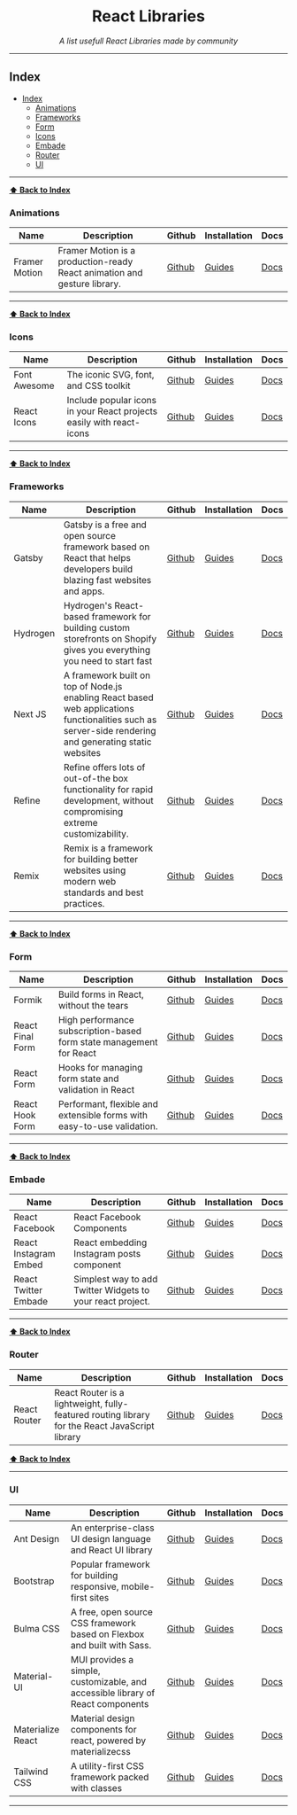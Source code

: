 <div align="center">
    <h1>React Libraries</h1>
    <i>A list usefull React Libraries made by community</i>
</div>

---

## Index

- [Index](#index)
  - [Animations](#animations)
  - [Frameworks](#frameworks)
  - [Form](#form)
  - [Icons](#icons)
  - [Embade](#embade)
  - [Router](#router)
  - [UI](#ui)

---

**[⬆ Back to Index](#index)**

### Animations
| Name | Description | Github | Installation | Docs |
|---|---|---|---|---|
| Framer Motion | Framer Motion is a production-ready React animation and gesture library. | [Github](https://github.com/framer/motion) | [Guides](https://github.com/framer/motion#-quick-start) | [Docs](https://www.framer.com/docs/) |

---

**[⬆ Back to Index](#index)**

### Icons
| Name | Description | Github | Installation | Docs |
|---|---|---|---|---|
| Font Awesome | The iconic SVG, font, and CSS toolkit | [Github](https://github.com/FortAwesome/Font-Awesome) | [Guides](https://fontawesome.com/v5.15/how-to-use/on-the-web/using-with/react#get-started) | [Docs](https://fontawesome.com/v5.15/how-to-use/on-the-web/using-with/react) |
| React Icons | Include popular icons in your React projects easily with react-icons | [Github](https://github.com/react-icons/react-icons) | [Guides](https://github.com/react-icons/react-icons#installation-for-standard-modern-project) | [Docs](https://react-icons.github.io/react-icons) |

---

**[⬆ Back to Index](#index)**

### Frameworks
| Name | Description | Github | Installation | Docs |
|---|---|---|---|---|
| Gatsby  | Gatsby is a free and open source framework based on React that helps developers build blazing fast websites and apps. | [Github](https://github.com/gatsbyjs/gatsby) | [Guides](https://www.gatsbyjs.com/docs/quick-start/) | [Docs](https://www.gatsbyjs.com/docs/) |
| Hydrogen  | Hydrogen's React-based framework for building custom storefronts on Shopify gives you everything you need to start fast | [Github](https://github.com/Shopify/hydrogen) | [Guides](https://shopify.dev/custom-storefronts/hydrogen/getting-started) | [Docs](https://shopify.dev/custom-storefronts/hydrogen) |
| Next JS  | A framework built on top of Node.js enabling React based web applications functionalities such as server-side rendering and generating static websites | [Github](https://github.com/vercel/next.js) | [Guides](https://nextjs.org/docs/getting-started#setup) | [Docs](https://nextjs.org/docs/getting-started) |
| Refine  | Refine offers lots of out-of-the box functionality for rapid development, without compromising extreme customizability. | [Github](https://github.com/pankod/refine) | [Guides](https://refine.dev/docs/getting-started/overview/) | [Docs](https://refine.dev/docs/) |
| Remix | Remix is a framework for building better websites using modern web standards and best practices. | [Github](https://github.com/remix-run/remix) | [Guides](https://remix.run/docs/en/v1#getting-started) | [Docs](https://remix.run/docs/en/v1) |

---

**[⬆ Back to Index](#index)**

### Form
| Name | Description | Github | Installation | Docs |
|---|---|---|---|---|
| Formik  | Build forms in React, without the tears | [Github](https://github.com/formium/formik) | [Guides](https://formik.org/docs/overview#installation) | [Docs](https://formik.org/docs/overview) |
| React Final Form | High performance subscription-based form state management for React | [Github](https://github.com/final-form/react-final-form) | [Guides](https://final-form.org/docs/react-final-form/getting-started) | [Docs](https://final-form.org/docs/react-final-form/examples) |
| React Form | Hooks for managing form state and validation in React | [Github](https://github.com/tannerlinsley/react-form) | [Guides](https://github.com/tannerlinsley/react-form/blob/master/docs/installation.md) | [Docs](https://github.com/tannerlinsley/react-form/blob/master/docs/examples.md) |
| React Hook Form | Performant, flexible and extensible forms with easy-to-use validation. | [Github](https://github.com/react-hook-form/react-hook-form) | [Guides](https://github.com/react-hook-form/react-hook-form#install) | [Docs](https://react-hook-form.com/get-started) |

---

**[⬆ Back to Index](#index)**

### Embade
| Name | Description | Github | Installation | Docs |
|---|---|---|---|---|
| React Facebook | React Facebook Components | [Github](https://github.com/seeden/react-facebook) | [Guides](https://github.com/seeden/react-facebook#initialisation) | [Docs](https://github.com/seeden/react-facebook#usage) |
| React Instagram Embed | React embedding Instagram posts component | [Github](https://github.com/sugarshin/react-instagram-embed) | [Guides](https://github.com/sugarshin/react-instagram-embed#react-instagram-embed) | [Docs](https://github.com/sugarshin/react-instagram-embed#usage) |
| React Twitter Embade | Simplest way to add Twitter Widgets to your react project. | [Github](https://github.com/saurabhnemade/react-twitter-embed) | [Guides](https://github.com/saurabhnemade/react-twitter-embed#install) | [Docs](https://saurabhnemade.github.io/react-twitter-embed/?path=/story/twitter-timeline-embed--timeline-profile-with-screen-name) |

---

**[⬆ Back to Index](#index)**

### Router
| Name | Description | Github | Installation | Docs |
|---|---|---|---|---|
| React Router | React Router is a lightweight, fully-featured routing library for the React JavaScript library | [Github](https://github.com/remix-run/react-router) | [Guides](https://reactrouter.com/docs/en/v6/getting-started/installation) | [Docs](https://reactrouter.com/docs/en/v6) |

**[⬆ Back to Index](#index)**

---

### UI
| Name | Description | Github | Installation | Docs |
|---|---|---|---|---|
| Ant Design | An enterprise-class UI design language and React UI library | [Github](https://github.com/ant-design/ant-design/) | [Guides](https://ant.design/docs/react/introduce#Installation) | [Docs](https://ant.design/docs/react/introduce) |
| Bootstrap | Popular framework for building responsive, mobile-first sites | [Github](https://github.com/react-bootstrap/react-bootstrap) | [Guides](https://react-bootstrap.github.io/getting-started/introduction#installation) | [Docs](https://react-bootstrap.github.io/getting-started/introduction/) |
| Bulma CSS | A free, open source CSS framework based on Flexbox and built with Sass. | [Github](https://github.com/jgthms/bulma) | [Guides](https://github.com/jgthms/bulma#quick-install) | [Docs](https://bulma.io/documentation/) |
| Material-UI | MUI provides a simple, customizable, and accessible library of React components | [Github](https://github.com/mui-org/material-ui) | [Guides](https://mui.com/getting-started/installation/) | [Docs](https://mui.com/getting-started/usage/) |
| Materialize React | Material design components for react, powered by materializecss | [Github](https://github.com/react-materialize/react-materialize) | [Guides](https://github.com/react-materialize/react-materialize#install) | [Docs](http://react-materialize.github.io/react-materialize/?path=/story/react-materialize--welcome) |
| Tailwind CSS | A utility-first CSS framework packed with classes | [Github](https://github.com/tailwindlabs/tailwindcss) | [Guides](https://tailwindcss.com/docs/installation) | [Docs](https://tailwindcss.com/docs) |

---

